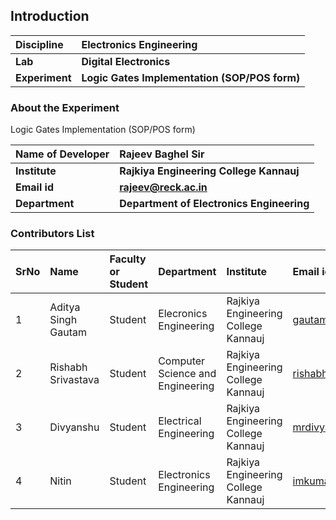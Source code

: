 ## Introduction


<b>Discipline | <b>Electronics Engineering
:--|:--|
<b> Lab | <b>  Digital Electronics
<b> Experiment|     <b> Logic Gates Implementation (SOP/POS form)

### About the Experiment 

 Logic Gates Implementation (SOP/POS form)


<b>Name of Developer | <b> Rajeev Baghel Sir 
:--|:--|
<b> Institute | <b>  Rajkiya Engineering College Kannauj
<b> Email id   |<b> rajeev@reck.ac.in 
<b> Department | <b> Department of Electronics Engineering

### Contributors List

SrNo | Name | Faculty or Student | Department| Institute | Email id
:--|:--|:--|:--|:--|:--|
1 | Aditya Singh Gautam |  Student | Elecronics  Engineering| Rajkiya Engineering College Kannauj | gautamaditya122333@gmail.com
2 | Rishabh Srivastava | Student | Computer Science and Engineering | Rajkiya Engineering College Kannauj| rishabhsrivastava796@gmail.com
3 | Divyanshu | Student | Electrical  Engineering| Rajkiya Engineering College Kannauj| mrdivyanshu994@gmail.com
4 | Nitin | Student | Electronics  Engineering | Rajkiya Engineering College Kannauj| imkumar8848@gmail.com
